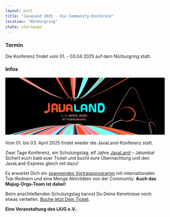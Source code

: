 ```yaml
---
layout: post
title: "JavaLand 2025 - die Community-Konferenz"
location: "Nürburgring"
state: startpage
---
```



### Termin
Die Konferenz findet vom 01. - 03.04.2025 auf dem Nürburgring statt.

### Infos

<a href="https://www.javaland.eu"><img src="/public/img/javaland_2025.png"/></a>

Vom 01. bis 03. April 2025 findet wieder die JavaLand-Konferenz statt. 

Zwei Tage Konferenz, ein Schulungstag, elf Jahre [JavaLand](https://www.javaland.eu/de/home/) – Jatumba! Sichert euch bald euer Ticket und bucht eure Übernachtung und den JavaLand-Express gleich mit dazu!

Es erwartet Dich ein [spannendes Vortragsprogramm](https://meine.doag.org/events/javaland/2025/agenda/#eventDay.all) mit internationalen Top-Rednern und eine Menge Aktivitäten von der Community. **Auch das Majug-Orga-Team ist dabei!**


Beim anschließenden Schulungstag kannst Du Deine Kenntnisse noch etwas vertiefen. [Buche jetzt Dein Ticket](https://meine.doag.org/events/javaland/shop/).


**Eine Veranstaltung des iJUG e.V..**
